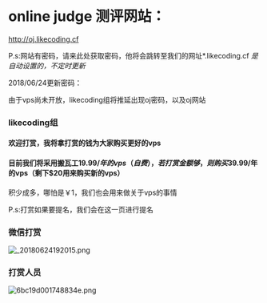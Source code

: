 # online judge 测评网站：
http://oj.likecoding.cf


P.s:网站有密码，请来此处获取密码，他将会跳转至我们的网址*.likecoding.cf *是自动设置的，不定时更新*

2018/06/24更新密码：

由于vps尚未开放，likecoding组将推延出现oj密码，以及oj网站

### likecoding组

#### 欢迎打赏，我将拿打赏的钱为大家购买更好的vps
#### 目前我们将采用搬瓦工$19.99/年的vps（自费），若打赏金额够，则购买$39.99/年的vps（剩下$20用来购买新的vps）
积少成多，哪怕是￥1，我们也会用来做关于vps的事情

P.s:打赏如果要提名，我们会在这一页进行提名

### 微信打赏
![_20180624192015.png](https://wailian.work/images/2018/06/24/_20180624192015.png)
### 打赏人员
![6bc19d001748834e.png](https://wailian.work/images/2018/06/24/6bc19d001748834e.png)
